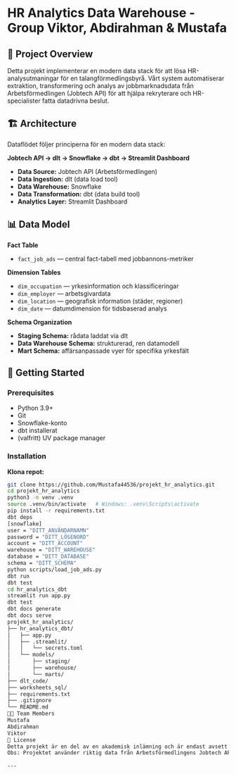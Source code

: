 # HR Analytics Data Warehouse - Group Viktor, Abdirahman & Mustafa  
 
## 📌 Project Overview  
Detta projekt implementerar en modern data stack för att lösa HR-analysutmaningar för en talangförmedlingsbyrå. Vårt system automatiserar extraktion, transformering och analys av jobbmarknadsdata från Arbetsförmedlingen (Jobtech API) för att hjälpa rekryterare och HR-specialister fatta datadrivna beslut.  
 
## 🏗️ Architecture  
Dataflödet följer principerna för en modern data stack:  
 
**Jobtech API → dlt → Snowflake → dbt → Streamlit Dashboard**  
 
- **Data Source:** Jobtech API (Arbetsförmedlingen)  
- **Data Ingestion:** dlt (data load tool)  
- **Data Warehouse:** Snowflake  
- **Data Transformation:** dbt (data build tool)  
- **Analytics Layer:** Streamlit Dashboard  
 
## 📊 Data Model  
 
**Fact Table**  
- `fact_job_ads` — central fact-tabell med jobbannons-metriker  
 
**Dimension Tables**  
- `dim_occupation` — yrkesinformation och klassificeringar  
- `dim_employer` — arbetsgivardata  
- `dim_location` — geografisk information (städer, regioner)  
- `dim_date` — datumdimension för tidsbaserad analys  
 
**Schema Organization**  
- **Staging Schema:** rådata laddat via dlt  
- **Data Warehouse Schema:** strukturerad, ren datamodell  
- **Mart Schema:** affärsanpassade vyer för specifika yrkesfält  
 
## 🚀 Getting Started  
 
### Prerequisites  
- Python 3.9+  
- Git  
- Snowflake-konto  
- dbt installerat  
- (valfritt) UV package manager  
 
### Installation  
 
**Klona repot:**  
```bash
git clone https://github.com/Mustafa44536/projekt_hr_analytics.git
cd projekt_hr_analytics
python3 -m venv .venv
source .venv/bin/activate   # Windows: .venv\Scripts\activate
pip install -r requirements.txt
dbt deps
[snowflake]
user = "DITT_ANVÄNDARNAMN"
password = "DITT_LÖSENORD"
account = "DITT_ACCOUNT"
warehouse = "DITT_WAREHOUSE"
database = "DITT_DATABASE"
schema = "DITT_SCHEMA"
python scripts/load_job_ads.py
dbt run
dbt test
cd hr_analytics_dbt
streamlit run app.py
dbt test
dbt docs generate
dbt docs serve
projekt_hr_analytics/
├── hr_analytics_dbt/         
│   ├── app.py
│   ├── .streamlit/
│   │   └── secrets.toml
│   └── models/
│       ├── staging/
│       ├── warehouse/
│       └── marts/
├── dlt_code/                 
├── worksheets_sql/           
├── requirements.txt
├── .gitignore
└── README.md
👨‍💻 Team Members
Mustafa
Abdirahman
Viktor
📄 License
Detta projekt är en del av en akademisk inlämning och är endast avsett för utbildningssyften.
Obs: Projektet använder riktig data från Arbetsförmedlingens Jobtech API. Se till att följa deras användarvillkor och dataskyddspolicyer.
 
---
